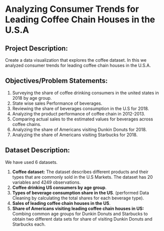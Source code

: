 # Analyzing Consumer Trends for Leading Coffee Chain Houses in the U.S.A

## Project Description:
Create a data visualization that explores the coffee dataset. In this we analyzed consumer trends for leading coffee chain houses in the U.S.A.

## Objectives/Problem Statements:
1. Surveying the share of coffee drinking consumers in the united states in 2018 by age group.
2. State wise sales Performance of beverages.
3. Reviewing the share of beverages consumption in the U.S for 2018.
4. Analyzing the product performance of coffee chain in 2012-2013.
5. Comparing actual sales to the estimated values for beverages across coffee chains.
6. Analyzing the share of Americans visiting Dunkin Donuts for 2018.
7. Analyzing the share of Americans visiting Starbucks for 2018.

## Dataset Description:
We have used 6 datasets.

1. **Coffee dataset:** The dataset describes different products and their types that are commonly sold in the U.S Markets. The dataset has 20 variables and 4249 observations. 
2. **Coffee drinking US consumers by age group**.
3. **Types of beverage consumption share in the US**. (performed Data Cleaning by calculating the total shares for each beverage type).
4. **Sales of leading coffee chain houses in the US**.
5. **Share of Americans visiting leading coffee chain houses in US:** Combing common age groups for Dunkin Donuts and Starbucks to obtain two different data sets for share of visiting Dunkin Donuts and Starbucks each.

